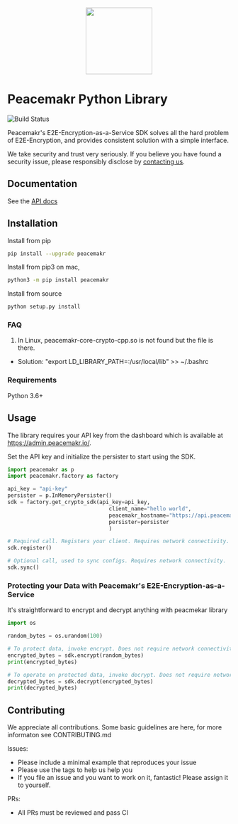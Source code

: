<p align="center">
  <br>
    <img src="https://admin.peacemakr.io/images/PeacemakrP-Golden.png" width="150"/>
  <br>
</p>

# Peacemakr Python Library

![Build Status](https://github.com/peacemakr-io/peacemakr-python-sdk/workflows/Build%20%26%20Test/badge.svg)

Peacemakr's E2E-Encryption-as-a-Service SDK solves all the hard problem of E2E-Encryption, and provides consistent solution with a simple interface.

We take security and trust very seriously. If you believe you have found a security issue, please responsibly disclose by [contacting us](mailto:security@peacemakr.io).

## Documentation

See the [API docs](https://github.com/peacemakr-io/peacemakr-python-sdk/tree/master/docs)

## Installation
Install from pip
```sh
pip install --upgrade peacemakr
```
Install from pip3 on mac,
```sh
python3 -m pip install peacemakr
```

Install from source
```sh
python setup.py install
```

### FAQ
1. In Linux, peacemakr-core-crypto-cpp.so is not found but the file is there.
  - Solution: "export LD_LIBRARY_PATH=:/usr/local/lib" >> ~/.bashrc
 


### Requirements
Python 3.6+

## Usage
The library requires your API key from the dashboard which is available at https://admin.peacemakr.io/.

Set the API key and initialize the persister to start using the SDK.
```python
import peacemakr as p
import peacemakr.factory as factory

api_key = "api-key"
persister = p.InMemoryPersister()
sdk = factory.get_crypto_sdk(api_key=api_key,
                                client_name="hello world",
                                peacemakr_hostname="https://api.peacemakr.io",
                                persister=persister
                                )

# Required call. Registers your client. Requires network connectivity.
sdk.register()

# Optional call, used to sync configs. Requires network connectivity.
sdk.sync()
```

### Protecting your Data with Peacemakr's E2E-Encryption-as-a-Service
It's straightforward to encrypt and decrypt anything with peacmekar library
```python
import os

random_bytes = os.urandom(100)

# To protect data, invoke encrypt. Does not require network connectivity.
encrypted_bytes = sdk.encrypt(random_bytes)
print(encrypted_bytes)

# To operate on protected data, invoke decrypt. Does not require network connectivity.
decrypted_bytes = sdk.decrypt(encrypted_bytes)
print(decrypted_bytes)
```

## Contributing
We appreciate all contributions. Some basic guidelines are here, for more informaton
see CONTRIBUTING.md

Issues:
- Please include a minimal example that reproduces your issue
- Please use the tags to help us help you
- If you file an issue and you want to work on it, fantastic! Please assign it to yourself.

PRs:
- All PRs must be reviewed and pass CI
